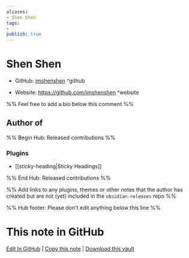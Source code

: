 ```yaml
---
aliases:
- Shen Shen
tags:
- 
publish: true
---
```


# Shen Shen

- GitHub: [imshenshen](https://github.com/imshenshen/) ^github
<!-- - Discord: `@` ^discord-->
- Website: <https://github.com/imshenshen> ^website
<!-- - [[Publish sites|Publish site]]: <https://> ^publish-->

%% Feel free to add a bio below this comment %%


## Author of

%% Begin Hub: Released contributions %%
### Plugins
- [[sticky-heading|Sticky Headings]]

%% End Hub: Released contributions %%

%% Add links to any plugins, themes or other notes that the author has created but are not (yet) included in the `obsidian-releases` repo %%

<!--
### Unlisted plugins
-->

<!--
### Others
-->

<!--
## Sponsor this author
-->

<!-- - [[GitHub sponsors]]: [Sponsor @imshenshen on GitHub Sponsors](https://github.com/sponsors/imshenshen) ^github-sponsor-->
<!-- - [[Buy me a coffee]]: <https://> ^buy-me-a-coffee-->
<!-- - [[PayPal]]: <https://> ^paypal-->
<!-- - [[Patreon]]: <https://> ^patreon-->

<!--
## Follow this author
-->

<!-- - [[YouTube Channels|On YouTube]]: <https://> ^youtube-->
<!-- - Twitter: <https://> ^twitter-->
<!-- - ... -->

%% Hub footer: Please don't edit anything below this line %%

# This note in GitHub

<span class="git-footer">[Edit In GitHub](https://github.dev/obsidian-community/obsidian-hub/blob/main/01%20-%20Community/People/imshenshen.md "git-hub-edit-note") | [Copy this note](https://raw.githubusercontent.com/obsidian-community/obsidian-hub/main/01%20-%20Community/People/imshenshen.md "git-hub-copy-note") | [Download this vault](https://github.com/obsidian-community/obsidian-hub/archive/refs/heads/main.zip "git-hub-download-vault") </span>
